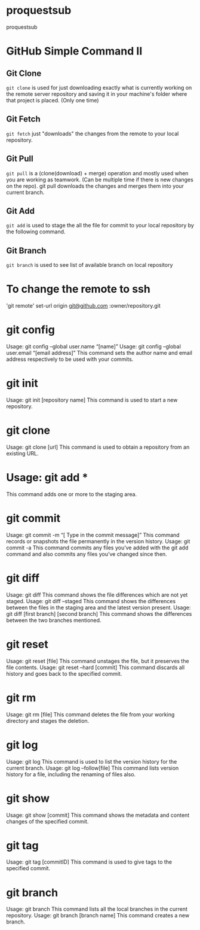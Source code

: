 # proquestsub
 proquestsub
# GitHub Simple Command II

## Git Clone
`git clone` is used for just downloading exactly what is currently working on the remote server repository and saving it in your machine's folder where that project is placed. (Only one time)

## Git Fetch
`git fetch` just "downloads" the changes from the remote to your local repository. 

## Git Pull
`git pull` is a (clone(download) + merge) operation and mostly used when you are working as teamwork. (Can be multiple time if there is new changes on the repo). git pull downloads the changes and merges them into your current branch. 

## Git Add
`git add` is used to stage the all the file for commit to your local repository by the following command.

## Git Branch
`git branch` is used to see list of available branch on local repository

# To change the remote to ssh

'git remote' set-url origin git@github.com :owner/repository.git

# git config
Usage: git config –global user.name “[name]”
Usage: git config –global user.email “[email address]”
This command sets the author name and email address  respectively to be used with your commits.
# git init
Usage: git init [repository name]
This command is used to start a new repository.
# git clone
Usage: git clone [url]
This command is used to obtain a repository from an existing URL.
# Usage: git add *
This command adds one or more to the staging area.
# git commit
Usage: git commit -m “[ Type in the commit message]”
This command records or snapshots the file permanently in the version history.
Usage: git commit -a
This command commits any files you’ve added with the git add command and also commits any files you’ve changed since then.
# git diff
Usage: git diff
This command shows the file differences which are not yet staged.
Usage: git diff –staged
This command shows the differences between the files in the staging area and the latest version present.
Usage: git diff [first branch] [second branch]
This command shows the differences between the two branches mentioned.
# git reset
Usage: git reset [file]
This command unstages the file, but it preserves the file contents.
Usage: git reset –hard [commit]
This command discards all history and goes back to the specified commit.
# git rm
Usage: git rm [file]
This command deletes the file from your working directory and stages the deletion.
# git log
Usage: git log
This command is used to list the version history for the current branch.
Usage: git log –follow[file]
This command lists version history for a file, including the renaming of files also.
# git show
Usage: git show [commit]
This command shows the metadata and content changes of the specified commit.
# git tag
Usage: git tag [commitID]
This command is used to give tags to the specified commit.
# git branch
Usage: git branch
This command lists all the local branches in the current repository.
Usage: git branch [branch name]
This command creates a new branch.








